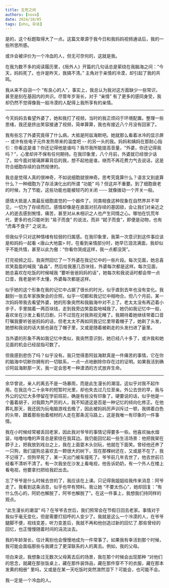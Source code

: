 ```yaml
---
title: 生死之间
authors: [nova]
date: 2024/10/05
tags: [oho, 杂谈]
---
```


是的，这个标题取得大了一点。这篇文章源于我今日和我妈妈视频通话后，我的一些所思所感。

或许会被评价为一个冷血的人，但无可奈何的，这就是我。

<!--truncate-->

在我为数不多的阅读履历里，《局外人》开篇的几句话总是萦绕在我脑海之间：“今天，妈妈死了。也许是昨天，我搞不清。” 主角对于亲情的冷漠，却引起了我的共鸣。

我从来不自诩一个 “有良心的人”，事实上，我总认为我对这方面缺少一些常识，甚至是刻在基因内的共识。尽管年岁渐长，对于 “亲情” 有了更多的感同身受，我却仍然不觉得像我一般冷漠的人配得上我所享有的亲情。

---

今天妈妈去看望外婆了，她和我打了视频，当时的我正烦闷于环境配置。整理一些思绪，我还是挤出笑容接通了视频，简单算算，我也有接近八个月没有回家了。

我有些忘了外婆究竟得了什么病，大抵是阿兹海默吧。她就那么看着冰冷的显示屏 -- 或许有些电子元件发热带来的温度吧 -- 的另一头的我。妈妈和姨妈在那耐心指引：你看这是谁？你还记得他是谁吗？我尽我所能提高音量，“外婆，你还记得我吗？”，心里却并不保有任何期待。在我印象里，八个月前，外婆就已经很少话了。如今面对玻璃屏幕背后的我，想不起他是谁，继而不再花费力气去说话，这是符合细胞存续的自然规律的。

我总是觉得人真的很神奇，不如说细胞就很神奇。思考究竟算什么？语言又到底算什么？一种细胞为了存活演化出的所谓 “功能” 吗？但这并不重要。到了细胞衰老的时候，为了节能，这些功能也能被轻巧的关闭 ---- 就像拨动一个开关一般。

感情大抵是人类最反细胞直觉的一个器件了。同类相食这种现象在自然界并不罕见，一切为了存续而已。感情却像是在直面对抗存续的基因锁，会让我们对亲近之人的逝去感到惋惜，痛苦，甚至对从未相识之人也产生同情之心。哪怕在饥荒年代，更多的也只能听到 “易子而食” 的说法，而非 “弑子而食”，即便是动物，也有 “虎毒不食子” 之说法。

但我似乎只对这种情绪有较弱的归属感。在我印象里，我第一次意识到这件事应该是和妈妈一起看 <唐山大地震> 时，在看到亲情部分时，她早已泪流满面，我却似乎不能共情，甚至以此为傲：“你看你哭成这样，我一点都没哭”。

打完视频之后，我突然回忆了一下外婆在我记忆中的一些片段。每次见面，她总喜欢笑盈盈的喊我 “淼淼”，然后给我塞几百块钱，外婆每次都是这样。每次见面，她总喜欢在吃饭的时候喊我 “要听爸爸妈妈的话”，她每次和我说话时都会带一点口音，我老是听不太懂，外婆每次都是这样。

似乎她的这个形象在我的记忆中占据了很长的时光，似乎直到去年也没有变化。我翻到一张去年家族聚会的合照，似乎一切都和我记忆中相吻合。但八个月前，某一次妈妈带我去看望外婆，她的形象突然和我脑海中对不上了。老太太没有再迈着小步子，手里揣着一两百块钱，走到我旁边笑盈盈地喊我了。她仍如我记忆中一般，喜欢坐在沙发上看抗日剧，只不过现在对我熟视无睹了。我期待着她继续带着口音叮嘱我要听爸爸妈妈的话，但老太太不再如同我记忆里带着帽子了，她剃了头发，她想和我说的话大抵也装在了帽子里，又或是随着被剃走的头发扫进了篓里。

当外婆的形象不再如我记忆中类似，我突然意识到，她已经八十多了，或许我和她见面的机会已经屈指可数了。

但我感到悲伤了吗？似乎没有。我只觉得患阿兹海默真是一件痛苦的事情，它在你的脑海中切断你拥有的一切联系，一点一点地删除你存在过的证明。如果我活到确诊阿兹海默那一天，我一定会思考一种潇洒的方式放弃生命。

---

余华曾说，亲人的离去不是一场暴雨，而是此生漫长的潮湿。这似乎对我不起作用。在我迄今二十余年的短暂时光里，却也失去过几位至亲。外公去世的早，我与外公的记忆大多停留在学前班前，确是有些没有印象了。硬要说的话，似乎他是一个蓄着胡子，对我颇为严厉的人，我不知道这是否是一种记忆的倾向化修正。在他葬礼那天，我还因为玩电脑游戏去晚了，因此被妈妈厉声训斥过一顿，我绑着白色的头带，跟着那些抬着棺材的人走在那条泥马路上，这是我唯一有印象的一件事情。

我在小时候经常被丢回老家，因此我对爷爷的事情记得要多一些。他喜欢抽水烟袋，咕噜咕噜的声音总是萦绕在我耳边。我仍能回忆起一些生活场景：他把我架在脖子上，把我放到戏台之上，我在上面耍木头剑玩，他就在下面笑。曾经他还养了一只狗，我们遛狗总喜欢去一颗很大的树下，现在那棵树还在，又或是不在了，我不记得了，但狗早死了，某一天出门被车撞死了。爷爷前几年去世了，他去世前已经看不清听不清了。有一次我坐在沙发上看电视，他告诉奶奶，有一个外人在楼上看电视，他要拿扫把给我赶出去。

忘了爷爷是什么时候去世的了，我应该在上课。只记得我姐姐给我传来消息：阿爷走了。我看到这条消息，似乎也早有预料。我让她 “不要太伤心”，她却回复：“有什么伤心的，阿奶也解脱了，阿爷也解脱了”。在这一件事上，我想我们持同样的观点。

“此生漫长的潮湿” 吗？在爷爷去世后，我们照常会在节假日回去老家。事情对于我似乎毫无变化，但是需要打招呼的人变少了。我就是这么一个冷漠的人，在爷爷腿脚不便，视线变差，听力变差后，我就不再和他创造过新的回忆了.那些曾经的回忆，也正慢慢随着时间的涓流淡去。

我的年龄渐长，估计离别也会慢慢地成为一件常事了。如果我有幸活到那个时候，我可能会面临那些与我建立了更深联系的人的离去。例如，我的父母。

坦白来说，我想象过无数次父母离去后的场景，我在那个时候会出现那种 “对他们的思念，就藏在那张饭桌上，藏在那件装饰品，藏在那件穿不下的衣服，藏在那本发黄的相册” 里吗，又或是在某一天吃饭时突然潸然泪下？可能会，也可能不会。

我一定是一个冷血的人。
